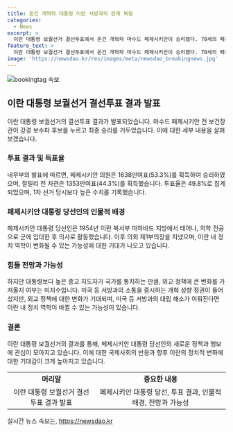 ```yaml
---
title: 온건 개혁파 대통령 이란 서방과의 관계 복원
categories:
  - News
excerpt: >
  이란 대통령 보궐선거 결선투표에서 온건 개혁파 마수드 페제시키안이 승리했다. 70세의 페제시키안은 1차 투표에서 예상을 뒤엎고 강경 보수파 후보를 이기며 대통령 선거에 당선됐다. 그는 이란 사회에서 비주류로 알려진 인물로, 의료 및 정치 경력을 가졌으며 외교 정책에 변화를 가져올 가능성이 있다. 하지만 종교 지도자의 영향력과 미국과의 관계 등 다양한 요인들이 그의 정책에 영향을 미칠 전망이다.
feature_text: >
  이란 대통령 보궐선거 결선투표에서 온건 개혁파 마수드 페제시키안이 승리했다. 70세의 페제시키안은 1차 투표에서 예상을 뒤엎고 강경 보수파 후보를 이기며 대통령 선거에 당선됐다. 그는 이란 사회에서 비주류로 알려진 인물로, 의료 및 정치 경력을 가졌으며 외교 정책에 변화를 가져올 가능성이 있다. 하지만 종교 지도자의 영향력과 미국과의 관계 등 다양한 요인들이 그의 정책에 영향을 미칠 전망이다.
image: 'https://newsdao.kr/res/images/meta/newsdao_breakingnews.jpg'
---
```


<p><img src="https://newsdao.kr/res/images/meta/newsdao_breakingnews.jpg" alt="bookingtag 속보" /></p>

<h2 data-ke-size="size26">이란 대통령 보궐선거 결선투표 결과 발표</h2>

<p data-ke-size="size16">이란 대통령 보궐선거의 결선투표 결과가 발표되었습니다. 마수드 페제시키안 전 보건장관이 강경 보수파 후보를 누르고 최종 승리를 거두었습니다. 이에 대한 세부 내용을 살펴보겠습니다.</p>

<h3><b>투표 결과 및 득표율</b></h3>

<p data-ke-size="size16">내무부의 발표에 따르면, 페제시키안 의원은 1638만여표(53.3%)를 획득하여 승리하였으며, 잘릴리 전 차관은 1353만여표(44.3%)를 획득했습니다. 투표율은 49.8%로 집계되었으며, 1차 선거 당시보다 높은 수치를 기록했습니다.</p>

<h3><b>페제시키안 대통령 당선인의 인물적 배경</b></h3>

<p data-ke-size="size16">페제시키안 대통령 당선인은 1954년 이란 북서부 마하바드 지방에서 태어나, 의학 전공으로 군에 입대한 후 의사로 활동했습니다. 이후 의회 제1부의장을 지냈으며, 이란 내 정치 역학이 변화될 수 있는 가능성에 대한 기대가 나오고 있습니다.</p>

<h3><b>힘들 전망과 가능성</b></h3>

<p data-ke-size="size16">하지만 대통령보다 높은 종교 지도자가 국가를 통치하는 만큼, 외교 정책에 큰 변화를 가져올지 여부는 미지수입니다. 미국 등 서방과의 소통을 중시하는 개혁 성향 정권이 들어섰지만, 외교 정책에 대한 변화가 기대되며, 미국 등 서방과의 대립 해소가 이뤄진다면 이란 내 정치 역학이 바뀔 수 있는 가능성이 있습니다.</p>

<h3><b>결론</b></h3>

<p data-ke-size="size16">이란 대통령 보궐선거의 결과를 통해, 페제시키안 대통령 당선인의 새로운 정책과 행보에 관심이 모아지고 있습니다. 이에 대한 국제사회의 반응과 향후 이란의 정치적 변화에 대한 기대감이 크게 높아지고 있습니다.</p>

<table>
    <tbody>
        <tr>
            <td style="text-align: center; height: 17px;"><b>머리말</b></td>
            <td style="text-align: center; height: 17px;"><b>중요한 내용</b></td>
        </tr>
        <tr>
            <td style="text-align: center; height: 17px;">이란 대통령 보궐선거 결선투표 결과 발표</td>
            <td style="text-align: center; height: 17px;">페제시키안 대통령 당선, 투표 결과, 인물적 배경, 전망과 가능성</td>
        </tr>
    </tbody>
</table>
실시간 뉴스 속보는, <a href="https://newsdao.kr" rel="dofollow">https://newsdao.kr</a>


